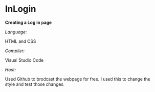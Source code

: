 # InLogin

**Creating a Log in page**

*Language:*

HTML and CSS

*Compiler:*

Visual Studio Code

*Host:*

Used Github to brodcast the webpage for free. I used this to change the style and test those changes.

